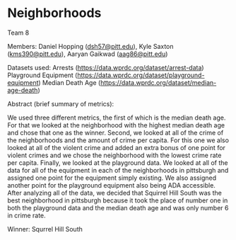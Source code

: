 # Neighborhoods

Team 8

Members: Daniel Hopping (dsh57@pitt.edu), Kyle Saxton (kms390@pitt.edu), Aaryan Gaikwad (aag86@pitt.edu)

Datasets used: 
Arrests (https://data.wprdc.org/dataset/arrest-data)
Playground Equipment (https://data.wprdc.org/dataset/playground-equipment)
Median Death Age (https://data.wprdc.org/dataset/median-age-death)

Abstract (brief summary of metrics):

We used three different metrics, the first of which is the median death age. For that we looked at the neighborhood with the highest median death age and chose that one as the winner. Second, we looked at all of the crime of the neighborhoods and the amount of crime per capita. For this one we also looked at all of the violent crime and added an extra bonus of one point for violent crimes and we chose the neighborhood with the lowest crime rate per capita. Finally, we looked at the playground data. We looked at all of the data for all of the equipment in each of the neighborhoods in pittsburgh and assigned one point for the equipment simply existing. We also assigned another point for the playground equipment also being ADA accessible. After analyzing all of the data, we decided that Squirrel Hill South was the best neighborhood in pittsburgh because it took the place of number one in both the playground data and the median death age and was only number 6 in crime rate.

Winner: Squrrel Hill South
